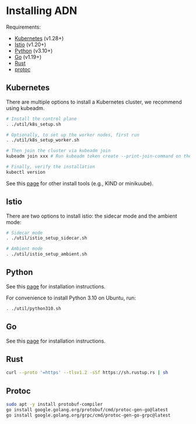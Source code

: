 # Installing ADN


Requirements:
 - [Kubernetes](#kubernetes) (v1.28+) 
 - [Istio](#installing-adnistio) (v1.20+)
 - [Python](#python) (v3.10+)
 - [Go](#go) (v1.19+)
 - [Rust](#rust) 
 - [protoc](#protoc)


## Kubernetes
There are multiple options to install a Kubernetes cluster, we recommend using kubeadm.
```bash
# Install the control plane
. ./util/k8s_setup.sh

# Optionally, to set up the worker nodes, first run 
. ./util/k8s_setup_worker.sh

# Then join the cluster via kubeadm join
kubeadm join xxx # Run kubeadm token create --print-join-command on the control plane node.

# Finally, verify the installation
kubectl version
```

See this [page](https://kubernetes.io/docs/tasks/tools/) for other install tools (e.g., KIND or minikuube).


## Istio

There are two options to install istio: the sidecar mode and the ambient mode:

```bash
# Sidecar mode
. ./util/istio_setup_sidecar.sh

# Ambient mode
. ./util/istio_setup_ambient.sh
```

## Python

See this [page](https://www.python.org/downloads/) for installation instructions.

For convenience to install Python 3.10 on Ubuntu, run:
```bash
. ./util/python310.sh
```

## Go

See this [page](https://go.dev/doc/install) for installation instructions.

## Rust

```bash
curl --proto '=https' --tlsv1.2 -sSf https://sh.rustup.rs | sh
```

## Protoc

```bash
sudo apt -y install protobuf-compiler
go install google.golang.org/protobuf/cmd/protoc-gen-go@latest
go install google.golang.org/grpc/cmd/protoc-gen-go-grpc@latest
```